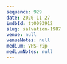 ```yaml
---
sequence: 929
date: 2020-11-27
imdbId: tt0093912
slug: salvation-1987
venue: null
venueNotes: null
medium: VHS-rip
mediumNotes: null
---
```


